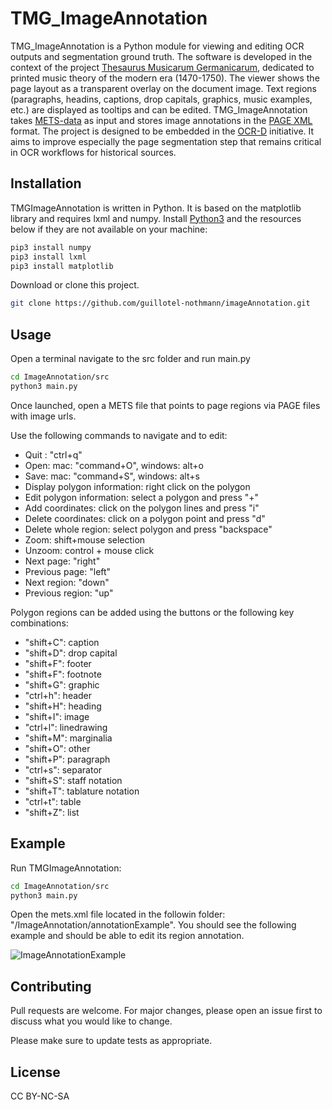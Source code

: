 # TMG_ImageAnnotation

TMG_ImageAnnotation is a Python module for viewing and editing OCR outputs and segmentation ground truth. The software is developed in the context of the project [Thesaurus Musicarum Germanicarum](http://tmg.huma-num.fr/), dedicated to  printed music theory of the modern era (1470-1750). The viewer shows the page layout as a transparent overlay on the document image. Text regions  (paragraphs, headins, captions, drop capitals, graphics, music examples, etc.) are displayed as tooltips and can be edited.
TMG_ImageAnnotation takes [METS-data](http://www.loc.gov/standards/mets/) as input and stores image annotations in the [PAGE XML](https://github.com/PRImA-Research-Lab/PAGE-XML/wiki) format. The project is designed to be embedded in the [OCR-D](https://ocr-d.de/) initiative. It aims to improve especially the page segmentation step that remains critical in OCR workflows for historical sources.


## Installation

TMGImageAnnotation is written in Python. It is based on the matplotlib library and requires lxml and numpy. Install [Python3](https://www.python.org/downloads/release/python-377/) and the resources below if they are not available on your machine:

```bash
pip3 install numpy
pip3 install lxml
pip3 install matplotlib
```
Download or clone this project.

```bash
git clone https://github.com/guillotel-nothmann/imageAnnotation.git
```

## Usage

Open a terminal navigate to the src folder and run main.py
```bash
cd ImageAnnotation/src 
python3 main.py
```

Once launched, open a METS file that points to page regions via PAGE files with image urls. 

Use the following commands to navigate and to edit:
* Quit : "ctrl+q"
* Open: mac: "command+O", windows: alt+o
* Save: mac: "command+S", windows: alt+s
* Display polygon information: right click on the polygon 
* Edit polygon information: select a polygon and press "+" 
* Add coordinates: click on the polygon lines and press "i"
* Delete coordinates: click on a polygon point and press "d"
* Delete whole region: select polygon and press "backspace"
* Zoom: shift+mouse selection
* Unzoom: control + mouse click
* Next page: "right"
* Previous page: "left"
* Next region: "down"
* Previous region: "up"




Polygon regions can be added using the buttons or the following key combinations: 
* "shift+C": caption
* "shift+D": drop capital
* "shift+F": footer
* "shift+F": footnote
* "shift+G": graphic
* "ctrl+h": header
* "shift+H": heading
* "shift+I": image
* "ctrl+l": linedrawing
* "shift+M": marginalia
* "shift+O": other
* "shift+P": paragraph
* "ctrl+s": separator
* "shift+S": staff notation
* "shift+T": tablature notation
* "ctrl+t": table 
* "shift+Z": list


## Example
Run TMGImageAnnotation:


```bash
cd ImageAnnotation/src 
python3 main.py
```
Open the mets.xml file located in the followin folder: "/ImageAnnotation/annotationExample".
You should see the following example and should be able to edit its region annotation.

![ImageAnnotationExample](https://github.com/guillotel-nothmann/imageAnnotation/blob/master/ImageAnnotation/annotationExample/annotationExemple.png?raw=true)
          

## Contributing
Pull requests are welcome. For major changes, please open an issue first to discuss what you would like to change.

Please make sure to update tests as appropriate. 
## License
CC BY-NC-SA 
